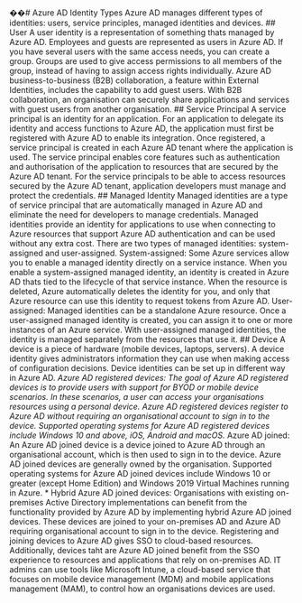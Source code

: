 ��#   A z u r e   A D   I d e n t i t y   T y p e s 
 
 
 
 A z u r e   A D   m a n a g e s   d i f f e r e n t   t y p e s   o f   i d e n t i t i e s :   u s e r s ,   s e r v i c e   p r i n c i p l e s ,   m a n a g e d   i d e n t i t i e s   a n d   d e v i c e s . 
 
 
 
 # #   U s e r 
 
 A   u s e r   i d e n t i t y   i s   a   r e p r e s e n t a t i o n   o f   s o m e t h i n g   t h a t s   m a n a g e d   b y   A z u r e   A D .   E m p l o y e e s   a n d   g u e s t s   a r e   r e p r e s e n t e d   a s   u s e r s   i n   A z u r e   A D .   I f   y o u   h a v e   s e v e r a l   u s e r s   w i t h   t h e   s a m e   a c c e s s   n e e d s ,   y o u   c a n   c r e a t e   a   g r o u p .   G r o u p s   a r e   u s e d   t o   g i v e   a c c e s s   p e r m i s s i o n s   t o   a l l   m e m b e r s   o f   t h e   g r o u p ,   i n s t e a d   o f   h a v i n g   t o   a s s i g n   a c c e s s   r i g h t s   i n d i v i d u a l l y .   
 
 
 
 A z u r e   A D   b u s i n e s s - t o - b u s i n e s s   ( B 2 B )   c o l l a b o r a t i o n ,   a   f e a t u r e   w i t h i n   E x t e r n a l   I d e n t i t i e s ,   i n c l u d e s   t h e   c a p a b i l i t y   t o   a d d   g u e s t   u s e r s .   W i t h   B 2 B   c o l l a b o r a t i o n ,   a n   o r g a n i s a t i o n   c a n   s e c u r e l y   s h a r e   a p p l i c a t i o n s   a n d   s e r v i c e s   w i t h   g u e s t   u s e r s   f r o m   a n o t h e r   o r g a n i s a t i o n . 
 
 
 
 # #   S e r v i c e   P r i n c i p a l 
 
 A   s e r v i c e   p r i n c i p a l   i s   a n   i d e n t i t y   f o r   a n   a p p l i c a t i o n .   F o r   a n   a p p l i c a t i o n   t o   d e l e g a t e   i t s   i d e n t i t y   a n d   a c c e s s   f u n c t i o n s   t o   A z u r e   A D ,   t h e   a p p l i c a t i o n   m u s t   f i r s t   b e   r e g i s t e r e d   w i t h   A z u r e   A D   t o   e n a b l e   i t s   i n t e g r a t i o n .   O n c e   r e g i s t e r e d ,   a   s e r v i c e   p r i n c i p a l   i s   c r e a t e d   i n   e a c h   A z u r e   A D   t e n a n t   w h e r e   t h e   a p p l i c a t i o n   i s   u s e d .   T h e   s e r v i c e   p r i n c i p a l   e n a b l e s   c o r e   f e a t u r e s   s u c h   a s   a u t h e n t i c a t i o n   a n d   a u t h o r i s a t i o n   o f   t h e   a p p l i c a t i o n   t o   r e s o u r c e s   t h a t   a r e   s e c u r e d   b y   t h e   A z u r e   A D   t e n a n t . 
 
 
 
 F o r   t h e   s e r v i c e   p r i n c i p a l s   t o   b e   a b l e   t o   a c c e s s   r e s o u r c e s   s e c u r e d   b y   t h e   A z u r e   A D   t e n a n t ,   a p p l i c a t i o n   d e v e l o p e r s   m u s t   m a n a g e   a n d   p r o t e c t   t h e   c r e d e n t i a l s .   
 
 
 
 # #   M a n a g e d   I d e n t i t y 
 
 M a n a g e d   i d e n t i t i e s   a r e   a   t y p e   o f   s e r v i c e   p r i n c i p a l   t h a t   a r e   a u t o m a t i c a l l y   m a n a g e d   i n   A z u r e   A D   a n d   e l i m i n a t e   t h e   n e e d   f o r   d e v e l o p e r s   t o   m a n a g e   c r e d e n t i a l s .   M a n a g e d   i d e n t i t i e s   p r o v i d e   a n   i d e n t i t y   f o r   a p p l i c a t i o n s   t o   u s e   w h e n   c o n n e c t i n g   t o   A z u r e   r e s o u r c e s   t h a t   s u p p o r t   A z u r e   A D   a u t h e n t i c a t i o n   a n d   c a n   b e   u s e d   w i t h o u t   a n y   e x t r a   c o s t . 
 
 
 
 T h e r e   a r e   t w o   t y p e s   o f   m a n a g e d   i d e n t i t i e s :   * * s y s t e m - a s s i g n e d * *   a n d   * * u s e r - a s s i g n e d * * . 
 
 
 
 * * S y s t e m - a s s i g n e d * * :   S o m e   A z u r e   s e r v i c e s   a l l o w   y o u   t o   e n a b l e   a   m a n a g e d   i d e n t i t y   d i r e c t l y   o n   a   s e r v i c e   i n s t a n c e .   W h e n   y o u   e n a b l e   a   s y s t e m - a s s i g n e d   m a n a g e d   i d e n t i t y ,   a n   i d e n t i t y   i s   c r e a t e d   i n   A z u r e   A D   t h a t s   t i e d   t o   t h e   l i f e c y c l e   o f   t h a t   s e r v i c e   i n s t a n c e .   W h e n   t h e   r e s o u r c e   i s   d e l e t e d ,   A z u r e   a u t o m a t i c a l l y   d e l e t e s   t h e   i d e n t i t y   f o r   y o u ,   a n d   o n l y   t h a t   A z u r e   r e s o u r c e   c a n   u s e   t h i s   i d e n t i t y   t o   r e q u e s t   t o k e n s   f r o m   A z u r e   A D . 
 
 
 
 * * U s e r - a s s i g n e d * * :   M a n a g e d   i d e n t i t i e s   c a n   b e   a   s t a n d a l o n e   A z u r e   r e s o u r c e .   O n c e   a   u s e r - a s s i g n e d   m a n a g e d   i d e n t i t y   i s   c r e a t e d ,   y o u   c a n   a s s i g n   i t   t o   o n e   o r   m o r e   i n s t a n c e s   o f   a n   A z u r e   s e r v i c e .   W i t h   u s e r - a s s i g n e d   m a n a g e d   i d e n t i t i e s ,   t h e   i d e n t i t y   i s   m a n a g e d   s e p a r a t e l y   f r o m   t h e   r e s o u r c e s   t h a t   u s e   i t .   
 
 
 
 # #   D e v i c e 
 
 A   d e v i c e   i s   a   p i e c e   o f   h a r d w a r e   ( m o b i l e   d e v i c e s ,   l a p t o p s ,   s e r v e r s ) .   A   d e v i c e   i d e n t i t y   g i v e s   a d m i n i s t r a t o r s   i n f o r m a t i o n   t h e y   c a n   u s e   w h e n   m a k i n g   a c c e s s   o f   c o n f i g u r a t i o n   d e c i s i o n s .   D e v i c e   i d e n t i t i e s   c a n   b e   s e t   u p   i n   d i f f e r e n t   w a y   i n   A z u r e   A D . 
 
 
 
 *   A z u r e   A D   r e g i s t e r e d   d e v i c e s :   T h e   g o a l   o f   A z u r e   A D   r e g i s t e r e d   d e v i c e s   i s   t o   p r o v i d e   u s e r s   w i t h   s u p p o r t   f o r   B Y O D   o r   m o b i l e   d e v i c e   s c e n a r i o s .   I n   t h e s e   s c e n a r i o s ,   a   u s e r   c a n   a c c e s s   y o u r   o r g a n i s a t i o n s   r e s o u r c e s   u s i n g   a   p e r s o n a l   d e v i c e .   A z u r e   A D   r e g i s t e r e d   d e v i c e s   r e g i s t e r   t o   A z u r e   A D   w i t h o u t   r e q u i r i n g   a n   o r g a n i s a t i o n a l   a c c o u n t   t o   s i g n   i n   t o   t h e   d e v i c e .   S u p p o r t e d   o p e r a t i n g   s y s t e m s   f o r   A z u r e   A D   r e g i s t e r e d   d e v i c e s   i n c l u d e   W i n d o w s   1 0   a n d   a b o v e ,   i O S ,   A n d r o i d   a n d   m a c O S . 
 
 *   A z u r e   A D   j o i n e d :   A n   A z u r e   A D   j o i n e d   d e v i c e   i s   a   d e v i c e   j o i n e d   t o   A z u r e   A D   t h r o u g h   a n   o r g a n i s a t i o n a l   a c c o u n t ,   w h i c h   i s   t h e n   u s e d   t o   s i g n   i n   t o   t h e   d e v i c e .   A z u r e   A D   j o i n e d   d e v i c e s   a r e   g e n e r a l l y   o w n e d   b y   t h e   o r g a n i s a t i o n .   S u p p o r t e d   o p e r a t i n g   s y s t e m s   f o r   A z u r e   A D   j o i n e d   d e v i c e s   i n c l u d e   W i n d o w s   1 0   o r   g r e a t e r   ( e x c e p t   H o m e   E d i t i o n )   a n d   W i n d o w s   2 0 1 9   V i r t u a l   M a c h i n e s   r u n n i n g   i n   A z u r e . 
 
 *   H y b r i d   A z u r e   A D   j o i n e d   d e v i c e s :   O r g a n i s a t i o n s   w i t h   e x i s t i n g   o n - p r e m i s e s   A c t i v e   D i r e c t o r y   i m p l e m e n t a t i o n s   c a n   b e n e f i t   f r o m   t h e   f u n c t i o n a l i t y   p r o v i d e d   b y   A z u r e   A D   b y   i m p l e m e n t i n g   h y b r i d   A z u r e   A D   j o i n e d   d e v i c e s .   T h e s e   d e v i c e s   a r e   j o i n e d   t o   y o u r   o n - p r e m i s e s   A D   a n d   A z u r e   A D   r e q u i r i n g   o r g a n i s a t i o n a l   a c c o u n t   t o   s i g n   i n   t o   t h e   d e v i c e . 
 
 
 
 R e g i s t e r i n g   a n d   j o i n i n g   d e v i c e s   t o   A z u r e   A D   g i v e s   S S O   t o   c l o u d - b a s e d   r e s o u r c e s .   A d d i t i o n a l l y ,   d e v i c e s   t a h t   a r e   A z u r e   A D   j o i n e d   b e n e f i t   f r o m   t h e   S S O   e x p e r i e n c e   t o   r e s o u r c e s   a n d   a p p l i c a t i o n s   t h a t   r e l y   o n   o n - p r e m i s e s   A D . 
 
 
 
 I T   a d m i n s   c a n   u s e   t o o l s   l i k e   M i c r o s o f t   I n t u n e ,   a   c l o u d - b a s e d   s e r v i c e   t h a t   f o c u s e s   o n   m o b i l e   d e v i c e   m a n a g e m e n t   ( M D M )   a n d   m o b i l e   a p p l i c a t i o n s   m a n a g e m e n t   ( M A M ) ,   t o   c o n t r o l   h o w   a n   o r g a n i s a t i o n s   d e v i c e s   a r e   u s e d . 